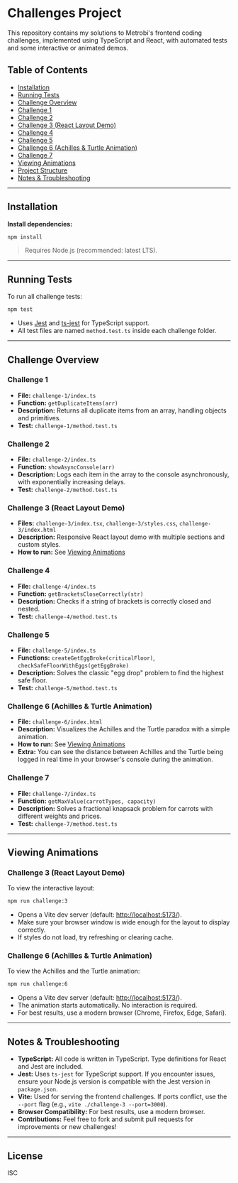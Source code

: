 # Challenges Project

This repository contains my solutions to Metrobi's frontend coding challenges, implemented using TypeScript and React, with automated tests and some interactive or animated demos.

## Table of Contents

- [Installation](#installation)
- [Running Tests](#running-tests)
- [Challenge Overview](#challenge-overview)
- [Challenge 1](#challenge-1)
- [Challenge 2](#challenge-2)
- [Challenge 3 (React Layout Demo)](#challenge-3-react-layout-demo)
- [Challenge 4](#challenge-4)
- [Challenge 5](#challenge-5)
- [Challenge 6 (Achilles & Turtle Animation)](#challenge-6-achilles--turtle-animation)
- [Challenge 7](#challenge-7)
- [Viewing Animations](#viewing-animations)
- [Project Structure](#project-structure)
- [Notes & Troubleshooting](#notes--troubleshooting)

---

## Installation

**Install dependencies:**

```bash
npm install
```

> Requires Node.js (recommended: latest LTS).

---

## Running Tests

To run all challenge tests:

```bash
npm test
```

- Uses [Jest](https://jestjs.io/) and [ts-jest](https://kulshekhar.github.io/ts-jest/) for TypeScript support.
- All test files are named `method.test.ts` inside each challenge folder.

---

## Challenge Overview

### Challenge 1

- **File:** `challenge-1/index.ts`
- **Function:** `getDuplicateItems(arr)`
- **Description:** Returns all duplicate items from an array, handling objects and primitives.
- **Test:** `challenge-1/method.test.ts`

### Challenge 2

- **File:** `challenge-2/index.ts`
- **Function:** `showAsyncConsole(arr)`
- **Description:** Logs each item in the array to the console asynchronously, with exponentially increasing delays.
- **Test:** `challenge-2/method.test.ts`

### Challenge 3 (React Layout Demo)

- **Files:** `challenge-3/index.tsx`, `challenge-3/styles.css`, `challenge-3/index.html`
- **Description:** Responsive React layout demo with multiple sections and custom styles.
- **How to run:** See [Viewing Animations](#viewing-animations)

### Challenge 4

- **File:** `challenge-4/index.ts`
- **Function:** `getBracketsCloseCorrectly(str)`
- **Description:** Checks if a string of brackets is correctly closed and nested.
- **Test:** `challenge-4/method.test.ts`

### Challenge 5

- **File:** `challenge-5/index.ts`
- **Functions:** `createGetEggBroke(criticalFloor)`, `checkSafeFloorWithEggs(getEggBroke)`
- **Description:** Solves the classic "egg drop" problem to find the highest safe floor.
- **Test:** `challenge-5/method.test.ts`

### Challenge 6 (Achilles & Turtle Animation)

- **File:** `challenge-6/index.html`
- **Description:** Visualizes the Achilles and the Turtle paradox with a simple animation.
- **How to run:** See [Viewing Animations](#viewing-animations)
- **Extra:** You can see the distance between Achilles and the Turtle being logged in real time in your browser's console during the animation.

### Challenge 7

- **File:** `challenge-7/index.ts`
- **Function:** `getMaxValue(carrotTypes, capacity)`
- **Description:** Solves a fractional knapsack problem for carrots with different weights and prices.
- **Test:** `challenge-7/method.test.ts`

---

## Viewing Animations

### Challenge 3 (React Layout Demo)

To view the interactive layout:

```bash
npm run challenge:3
```

- Opens a Vite dev server (default: [http://localhost:5173/](http://localhost:5173/)).
- Make sure your browser window is wide enough for the layout to display correctly.
- If styles do not load, try refreshing or clearing cache.

### Challenge 6 (Achilles & Turtle Animation)

To view the Achilles and the Turtle animation:

```bash
npm run challenge:6
```

- Opens a Vite dev server (default: [http://localhost:5173/](http://localhost:5173/)).
- The animation starts automatically. No interaction is required.
- For best results, use a modern browser (Chrome, Firefox, Edge, Safari).

---

## Notes & Troubleshooting

- **TypeScript:** All code is written in TypeScript. Type definitions for React and Jest are included.
- **Jest:** Uses `ts-jest` for TypeScript support. If you encounter issues, ensure your Node.js version is compatible with the Jest version in `package.json`.
- **Vite:** Used for serving the frontend challenges. If ports conflict, use the `--port` flag (e.g., `vite ./challenge-3 --port=3000`).
- **Browser Compatibility:** For best results, use a modern browser.
- **Contributions:** Feel free to fork and submit pull requests for improvements or new challenges!

---

## License

ISC
